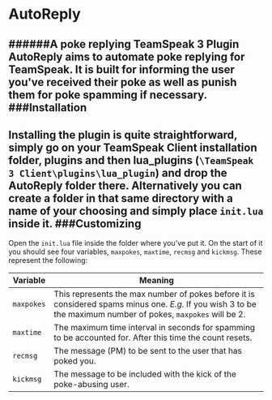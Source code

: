 # AutoReply
######A poke replying TeamSpeak 3 Plugin
AutoReply aims to automate poke replying for TeamSpeak. It is built for informing the user you've received their poke as well as punish them for poke spamming if necessary.
###Installation
---------------
Installing the plugin is quite straightforward, simply go on your TeamSpeak Client installation folder, plugins and then lua_plugins (`\TeamSpeak 3 Client\plugins\lua_plugin`) and drop the AutoReply folder there. Alternatively you can create a folder in that same directory with a name of your choosing and simply place `init.lua` inside it.
###Customizing
--------------
Open the `init.lua` file inside the folder where you've put it. On the start of it you should see four variables, `maxpokes`, `maxtime`, `recmsg` and `kickmsg`. These represent the following:

| Variable      | Meaning |
| ------------- | ------------- |
| `maxpokes`    | This represents the max number of pokes before it is considered spams minus one. *E.g.* If you wish 3 to be the maximum number of pokes, `maxpokes` will be 2. |
| `maxtime`     | The maximum time interval in seconds for spamming to be accounted for. After this time the count resets.                                                       |
|`recmsg`       |The message (PM) to be sent to the user that has poked you.                                                                                                     |
|`kickmsg`      |The message to be included with the kick of the poke-abusing user.                                                                                              |






